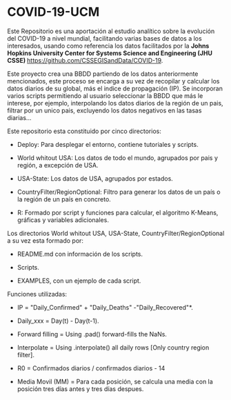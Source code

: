 # COVID-19-UCM
Este Repositorio es una aportación al estudio analítico sobre la evolución del COVID-19 a nivel mundial, facilitando varias bases de datos a los interesados, usando como referencia los datos facilitados por la <b> Johns Hopkins University Center for Systems Science and Engineering (JHU CSSE) </b> https://github.com/CSSEGISandData/COVID-19.

Este proyecto crea una BBDD partiendo de los datos anteriormente mencionados, este proceso se encarga a su vez de recopilar y calcular los datos diarios de su global, más el indice de propagación (IP). Se incorporan varios scripts permitiendo al usuario seleccionar la BBDD que más le interese, por ejemplo, interpolando los datos diarios de la región de un pais, filtrar por un unico pais, excluyendo los datos negativos en las tasas diarias... 

Este repositorio esta constituido por cinco directorios:

- Deploy: Para desplegar el entorno, contiene tutoriales y scripts.

- World whitout USA: Los datos de todo el mundo, agrupados por pais y región, a excepción de USA.

- USA-State: Los datos de USA, agrupados por estados. 

-	CountryFilter/RegionOptional: Filtro para generar los datos de un país o la región de un país en concreto. 

- R: Formado por script y funciones para calcular, el algoritmo K-Means, gráficas y variables adicionales.

Los directorios World whitout USA, USA-State, CountryFilter/RegionOptional a su vez esta formado por:

- README.md con información de los scripts.

- Scripts.

- EXAMPLES, con un ejemplo de cada script.

Funciones utilizadas:

- IP = "Daily_Confirmed" + "Daily_Deaths" -"Daily_Recovered"*.

- Daily_xxx = Day(t) - Day(t-1).

- Forward filling = Using .pad() forward-fills the NaNs.

- Interpolate = Using .interpolate() all daily rows [Only country region filter].

- R0 = Confirmados diarios / confirmados diarios - 14

- Media Movil (MM) = Para cada posición, se calcula una media con la posición tres días antes y tres días despues.

